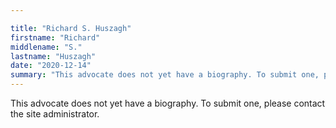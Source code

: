 ```yaml
---

title: "Richard S. Huszagh"
firstname: "Richard"
middlename: "S."
lastname: "Huszagh"
date: "2020-12-14"
summary: "This advocate does not yet have a biography. To submit one, please contact the site administrator."
---
```

This advocate does not yet have a biography. To submit one, please contact the site administrator.

